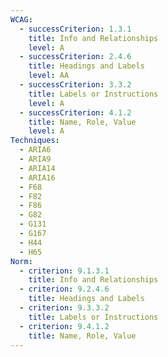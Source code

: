 ```yaml
---
WCAG:
  - successCriterion: 1.3.1
    title: Info and Relationships
    level: A
  - successCriterion: 2.4.6
    title: Headings and Labels
    level: AA
  - successCriterion: 3.3.2
    title: Labels or Instructions
    level: A
  - successCriterion: 4.1.2
    title: Name, Role, Value
    level: A
Techniques:
  - ARIA6
  - ARIA9
  - ARIA14
  - ARIA16
  - F68
  - F82
  - F86
  - G82
  - G131
  - G167
  - H44
  - H65
Norm:
  - criterion: 9.1.3.1
    title: Info and Relationships
  - criterion: 9.2.4.6
    title: Headings and Labels
  - criterion: 9.3.3.2
    title: Labels or Instructions
  - criterion: 9.4.1.2
    title: Name, Role, Value
---
```

